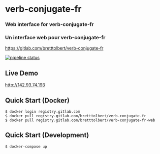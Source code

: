 # verb-conjugate-fr

### Web interface for verb-conjugate-fr

### Un interface web pour verb-conjugate-fr

https://gitlab.com/bretttolbert/verb-conjugate-fr

[![pipeline status](https://gitlab.com/bretttolbert/verb-conjugate-fr/badges/master/pipeline.svg)](https://gitlab.com/bretttolbert/verb-conjugate-fr/pipelines)

## Live Demo
http://142.93.74.193

## Quick Start (Docker)
```
$ docker login registry.gitlab.com
$ docker pull registry.gitlab.com/bretttolbert/verb-conjugate-fr
$ docker pull registry.gitlab.com/bretttolbert/verb-conjugate-fr-web
```
## Quick Start (Development)
```
$ docker-compose up
```
